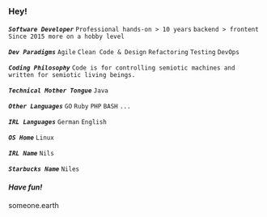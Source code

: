 ### Hey!

***`Software Developer`***
`Professional hands-on > 10 years`
`backend > frontent`
`Since 2015 more on a hobby level`

***`Dev Paradigms`***
`Agile` `Clean Code & Design` `Refactoring` `Testing` `DevOps`

***`Coding Philosophy`***
`Code is for controlling semiotic machines and written for semiotic living beings.`

***`Technical Mother Tongue`***
`Java`

***`Other Languages`***
`GO` `Ruby` `PHP` `BASH` `...`

***`IRL Languages`***
`German` `English`

***`OS Home`***
`Linux`

***`IRL Name`***
`Nils`

***`Starbucks Name`***
`Niles`

#### *Have fun!*

someone.earth

